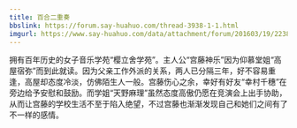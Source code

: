 ```yaml
---
title: 百合二重奏
bbslink: https://forum.say-huahuo.com/thread-3938-1-1.html
imgurl: https://www.say-huahuo.com/data/attachment/forum/201603/19/223841rp3usyq9zh1yxxl1.jpg
---
```


拥有百年历史的女子音乐学苑“樱立舍学苑”。主人公“宫藤神乐”因为仰慕堂姐“高屋宿弥”而到此就读。因为父亲工作外派的关系，两人已分隔三年，好不容易重逢，高屋却态度冷淡，仿佛陌生人一般。宫藤伤心之余，幸好有好友“幸村千穗”在旁边给予安慰和鼓励。而学姐“天野麻理”虽然态度高傲仍愿在竞演会上出手协助，从而让宫藤的学校生活不至于陷入绝望，不过宫藤也渐渐发现自己和她们之间有了不一样的感情。<!--more-->
